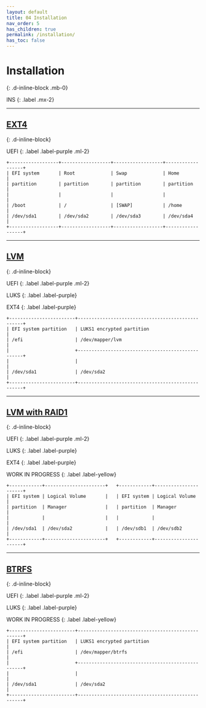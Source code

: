 ```yaml
---
layout: default
title: 04 Installation
nav_order: 5
has_children: true
permalink: /installation/
has_toc: false
---
```


# Installation
{: .d-inline-block .mb-0}

INS
{: .label .mx-2}

---

## [EXT4](/Andromeda/installation/ext4/)
{: .d-inline-block}

UEFI
{: .label .label-purple .ml-2}

```
+------------------+------------------+------------------+------------------+
| EFI system       | Root             | Swap             | Home             |
| partition        | partition        | partition        | partition        |
|                  |                  |                  |                  |
| /boot            | /                | [SWAP]           | /home            |
| /dev/sda1        | /dev/sda2        | /dev/sda3        | /dev/sda4        |
+------------------+------------------+------------------+------------------+
```

---

## [LVM](/Andromeda/installation/lvm/)
{: .d-inline-block}

UEFI
{: .label .label-purple .ml-2}

LUKS
{: .label .label-purple}

EXT4
{: .label .label-purple}

```
+------------------------+--------------------------------------------------+
| EFI system partition   | LUKS1 encrypted partition                        |
| /efi                   | /dev/mapper/lvm                                  |
|                        +--------------------------------------------------+
|                        |                                                  |
| /dev/sda1              | /dev/sda2                                        |
+------------------------+--------------------------------------------------+
```

---

## [LVM with RAID1](/Andromeda/installation/lvm-with-raid1/)
{: .d-inline-block}

UEFI
{: .label .label-purple .ml-2}

LUKS
{: .label .label-purple}

EXT4
{: .label .label-purple}

WORK IN PROGRESS
{: .label .label-yellow}

```
+------------+----------------------+   +------------+----------------------+
| EFI system | Logical Volume       |   | EFI system | Logical Volume       |
| partition  | Manager              |   | partition  | Manager              |
|            |                      |   |            |                      |
| /dev/sda1  | /dev/sda2            |   | /dev/sdb1  | /dev/sdb2            |
+------------+----------------------+   +------------+----------------------+
```

---

## [BTRFS](/Andromeda/installation/btrfs/)
{: .d-inline-block}

UEFI
{: .label .label-purple .ml-2}

LUKS
{: .label .label-purple}

WORK IN PROGRESS
{: .label .label-yellow}

```
+------------------------+--------------------------------------------------+
| EFI system partition   | LUKS1 encrypted partition                        |
| /efi                   | /dev/mapper/btrfs                                |
|                        +--------------------------------------------------+
|                        |                                                  |
| /dev/sda1              | /dev/sda2                                        |
+------------------------+--------------------------------------------------+
```
